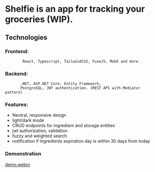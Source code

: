 # Shelfie is an app for tracking your groceries (WIP).

## Technologies
### Frontend: 
            React, Typescript, TailwindCSS, FuseJS, MobX and more.

### Backend: 
           .NET, ASP.NET Core, Entity Framework, 
           PostgreSQL, JWT authentication. (REST API with Mediator pattern)

### Features:
- Neutral, responsive design
- light/dark mode
- CRUD endpoints for ingredient and storage entities
- jwt authorization, validation
- fuzzy and weighted search
- notification if ingredients expiration day is within 30 days from today


### Demonstration


[demo.webm](https://user-images.githubusercontent.com/46307494/177620334-603ce289-3bef-4349-9d75-5034ad88546d.webm)
